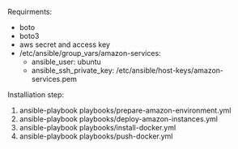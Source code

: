 Requirments:
  - boto
  - boto3
  - aws secret and access key
  - /etc/ansible/group_vars/amazon-services:
    - ansible_user: ubuntu
    - ansible_ssh_private_key: /etc/ansible/host-keys/amazon-services.pem

Installiation step:
1. ansible-playbook playbooks/prepare-amazon-environment.yml
2. ansible-playbook playbooks/deploy-amazon-instances.yml
3. ansible-playbook playbooks/install-docker.yml
4. ansible-playbook playbooks/push-docker.yml
